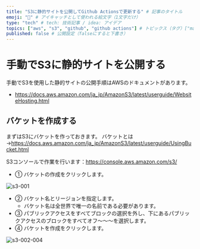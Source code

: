 ```yaml
---
title: "S3に静的サイトを公開してGithub Actionsで更新する" # 記事のタイトル
emoji: "🐻" # アイキャッチとして使われる絵文字（1文字だけ）
type: "tech" # tech: 技術記事 / idea: アイデア
topics: ["aws", "s3", "github", "github actions"] # トピックス（タグ）["markdown", "rust", "aws"]のように指定する
published: false # 公開設定（falseにすると下書き）
---
```


# 手動でS3に静的サイトを公開する

手動でS3を使用した静的サイトの公開手順はAWSのドキュメントがあります。

- https://docs.aws.amazon.com/ja_jp/AmazonS3/latest/userguide/WebsiteHosting.html

## バケットを作成する
まずはS3にバケットを作っておきます。 バケットとは→https://docs.aws.amazon.com/ja_jp/AmazonS3/latest/userguide/UsingBucket.html

S3コンソールで作業を行います：https://console.aws.amazon.com/s3/

- ① バケットの作成をクリックします。

![s3-001](https://storage.googleapis.com/zenn-user-upload/ba60c7a469a0ec336e22e258.png)

- ② バケット名とリージョンを指定します。
  - バケット名は全世界で唯一の名前である必要があります。
- ③ パブリックアクセスをすべてブロックの選択を外し、下にあるパブリックアクセスのブロックをすべてオフ～～～を選択します。
- ④ バケットを作成をクリックします。

![s3-002-004](https://storage.googleapis.com/zenn-user-upload/7c38094a8cf27eba490be3a6.png)
